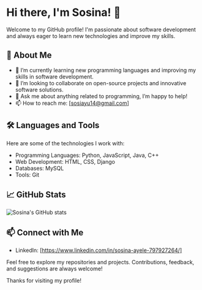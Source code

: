 # Hi there, I'm Sosina! 👋

Welcome to my GitHub profile! I'm passionate about software development and always eager to learn new technologies and improve my skills.

## 🚀 About Me

- 🌱 I’m currently learning new programming languages and improving my skills in software development.
- 👯 I’m looking to collaborate on open-source projects and innovative software solutions.
- 💬 Ask me about anything related to programming, I’m happy to help!
- 📫 How to reach me: [sosiayu14@gmail.com]

## 🛠️ Languages and Tools

Here are some of the technologies I work with:

- Programming Languages: Python, JavaScript, Java, C++
- Web Development: HTML, CSS, Django
- Databases: MySQL
- Tools: Git

## 📈 GitHub Stats

![Sosina's GitHub stats](https://github-readme-stats.vercel.app/api?username=sosina14&show_icons=true&theme=radical)

## 📫 Connect with Me

- LinkedIn: [https://www.linkedin.com/in/sosina-ayele-797927264/]


Feel free to explore my repositories and projects. Contributions, feedback, and suggestions are always welcome!

Thanks for visiting my profile!
